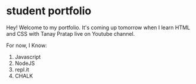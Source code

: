 # student portfolio

Hey! Welcome to my portfolio. It's coming up tomorrow when I learn HTML and CSS with Tanay Pratap live on Youtube channel.

For now, I Know:

1. Javascript
1. NodeJS
1. repl.it
1. CHALK
